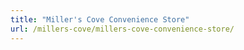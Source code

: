 ```yaml
---
title: "Miller's Cove Convenience Store"
url: /millers-cove/millers-cove-convenience-store/
---
```

